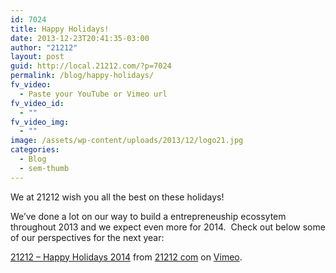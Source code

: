 ```yaml
---
id: 7024
title: Happy Holidays!
date: 2013-12-23T20:41:35-03:00
author: "21212"
layout: post
guid: http://local.21212.com/?p=7024
permalink: /blog/happy-holidays/
fv_video:
  - Paste your YouTube or Vimeo url
fv_video_id:
  - ""
fv_video_img:
  - ""
image: /assets/wp-content/uploads/2013/12/logo21.jpg
categories:
  - Blog
  - sem-thumb
---
```

We at 21212 wish you all the best on these holidays!

We&#8217;ve done a lot on our way to build a entrepreneuship ecossytem throughout 2013 and we expect even more for 2014.  Check out below some of our perspectives for the next year:



[21212 &#8211; Happy Holidays 2014](http://vimeo.com/82571630) from [21212 com](http://vimeo.com/by21212com) on [Vimeo](https://vimeo.com).

&nbsp;